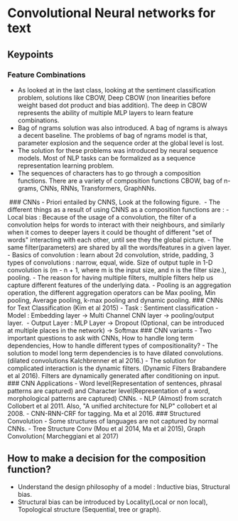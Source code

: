 # Convolutional Neural networks for text
## Keypoints
### Feature Combinations
- As looked at in the last class, looking at the sentiment classification problem, solutions like CBOW, Deep CBOW (non linearities before weight based dot product and bias addition). The deep in CBOW represents the ability of multiple MLP layers to learn feature combinations.
- Bag of ngrams solution was also introduced. A bag of ngrams is always a decent baseline. The problems of bag of ngrams model is that, parameter explosion and the sequence order at the global level is lost.
-  The solution for these problems was introduced by neural sequence models. Most of NLP tasks can be formalized as a sequence representation learning problem.
- The sequences of characters has to go through a composition functions. There are a variety of composition functions CBOW, bag of n-grams, CNNs, RNNs, Transformers, GraphNNs.
<img src=''>
### CNNs
-  Priori entailed by CNNS, Look at the following figure.
<img src=''>
-  The different things as a result of using CNNS as a composition functions are :
  - Local bias : Because of the usage of a convolution, the filter of a convolution helps for words to interact with their neighbours, and similarly when it comes to deeper layers it could be thought of different "set of words" interacting with each other, until see they the global picture.
  - The same filter(parameters) are shared by all the words/features in a given layer.
- Basics of convolution : learn about 2d convolution, stride, padding, 3 types of convolutions : narrow, equal, wide. Size of output tuple in 1-D convolution is (m - n + 1, where m is the input size, and n is the filter size.), pooling.
- The reason for having multiple filters, multiple filters help us capture different features of the underlying data.
- Pooling is an aggregation operation, the different aggregation operators can be Max pooling, Min pooling, Average pooling, k-max pooling and dynamic pooling.
### CNNs for Text Classification (Kim et al 2015)
- Task : Sentiment classification
- Model : Embedding layer -> Multi Channel CNN layer -> pooling/output layer.
<img src=''>
- Output Layer : MLP Layer -> Dropout (Optional, can be introduced at multiple places in the network) -> Softmax
### CNN variants
- Two important questions to ask with CNNs, How to handle long term dependencies, How to handle different types of compositionality?
- The solution to model long term dependencies is to have dilated convolutions. (dilated convolutions Kalchbrenner et al 2016.)
- The solution for complicated interaction is the dynamic filters. (Dynamic Filters Brabandere et al 2016). Filters are dynamically generated after conditioning on input.
### CNN Applications
- Word level(Representation of sentences, phrasal patterns are captured) and Character level(Representation of a word, morphological patterns are captured) CNNs.
- NLP (Almost) from scratch Collobert et al 2011. Also, "A unified architecture for NLP" collobert et al 2008.
- CNN-RNN-CRF for tagging. Ma et al 2016.
### Structured Convolution
- Some structures of languages are not captured by normal CNNs.
- Tree Structure Conv (Mou et al 2014, Ma et al 2015), Graph Convolution( Marcheggiani et al 2017)

## How to make a decision for the composition function?
- Understand the design philosophy of a model : Inductive bias, Structural bias.
- Structural bias can be introduced by Locality(Local or non local), Topological structure (Sequential, tree or graph).

